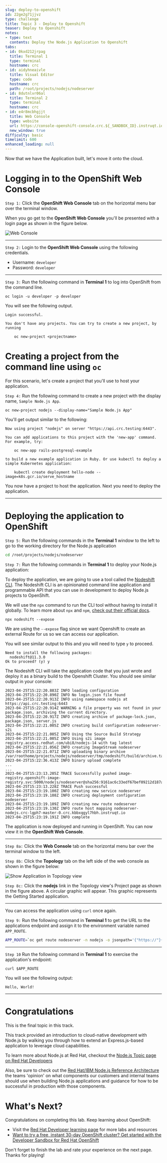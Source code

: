 ```yaml
---
slug: deploy-to-openshift
id: 22ge2g71jjvz
type: challenge
title: Topic 3 - Deploy to Openshift
teaser: Deploy to Openshift
notes:
- type: text
  contents: Deploy the Node.js Application to Openshift
tabs:
- id: 0kxd212jrpag
  title: Terminal 1
  type: terminal
  hostname: crc
- id: aidyhneaivle
  title: Visual Editor
  type: code
  hostname: crc
  path: /root/projects/nodejs/nodeserver
- id: 8dutnlvr06al
  title: Terminal 2
  type: terminal
  hostname: crc
- id: e4r8mcbhgjjt
  title: Web Console
  type: website
  url: https://console-openshift-console.crc.${_SANDBOX_ID}.instruqt.io
  new_window: true
difficulty: basic
timelimit: 600
enhanced_loading: null
---
```

Now that we have the Application built, let's move it onto the cloud.

# Logging in to the OpenShift Web Console

`Step 1:` Click the **OpenShift Web Console** tab on the horizontal menu bar over the terminal window.

When you go get to the **OpenShift Web Console** you'll be presented with a login page as shown in the figure below.

![Web Console](../assets/web-console-login.png)

----
`Step 2:`  Login to the **OpenShift Web Console** using the following credentials.

* Username: `developer`
* Password: `developer`

----

`Step 3:` Run the following command in **Terminal 1** to log into OpenShift from the command line.


```
oc login -u developer -p developer
```

You will see the following output.

```console
Login successful.

You don't have any projects. You can try to create a new project, by running

    oc new-project <projectname>
```

# Creating a project from the command line using `oc`

For this scenario, let's create a project that you'll use to host your application.

`Step 4:` Run the following command to create a new project with the display name, `Sample Node.js App`.

```
oc new-project nodejs --display-name="Sample Node.js App"
```

You'll get output similar to the following:

```
Now using project "nodejs" on server "https://api.crc.testing:6443".

You can add applications to this project with the 'new-app' command. For example, try:

    oc new-app rails-postgresql-example

to build a new example application in Ruby. Or use kubectl to deploy a simple Kubernetes application:

    kubectl create deployment hello-node --image=k8s.gcr.io/serve_hostname
```

You now have a project to host the application. Next you need to deploy the application.

----

# Deploying the application to OpenShift

`Step 5:` Run the following commands in the **Terminal 1** window to the left to go to the working directory for the Node.js application

```sh
cd /root/projects/nodejs/nodeserver
```

<!--
IF JUST SHOWING THE NODESHIFT CLI, NO NEED FOR THE DOCKERFILE STUFF

`Step 6:`  Click the **Visual Editor** tab in the horizontal menu bar over the terminal window to the left. You'll see the code editor that is part of the interactive learning environment.

You will notice that a **Dockerfile** and a **.dockerignore** file is now part of the project. This is a very basic and generic Dockerfile to containerize Node.js applications. Feel free to take a minute and view the newly added files.

Once you are done inspecting those files, it is time to deploy this application to Openshift.  While there are multiple ways to do this,  we are going to use the nodeshift cli. -->

`Step 7:` Run the following commands in **Terminal 1** to deploy your Node.js application:

To deploy the application, we are going to use a tool called the [Nodeshift CLI](https://www.npmjs.com/package/nodeshift). The Nodeshift CLI is an opinionated command line application and programmable API that you can use in development to deploy Node.js projects to OpenShift.

We will use the `npx` command to run the CLI tool without having to install it globally. To learn more about `npx` and `npm`, [check out their official docs](https://docs.npmjs.com/cli/v9/commands/npx).

```
npx nodeshift --expose
```

We are using the `--expose` flag since we want Openshift to create an external Route for us so we can access our application.

You will see similar output to this and you will need to type `y` to proceed.

```
Need to install the following packages:
  nodeshift@11.3.0
Ok to proceed? (y) y
```

The Nodeshift CLI will take the application code that you just wrote and deploy it as a binary build to the Openshift Cluster. You should see similar output in your console:

```
2023-04-25T15:22:20.883Z INFO loading configuration
2023-04-25T15:22:20.890Z INFO No login.json file found
2023-04-25T15:22:20.913Z INFO using namespace nodejs at https://api.crc.testing:6443
2023-04-25T15:22:20.914Z WARNING a file property was not found in your package.json, archiving the current directory.
2023-04-25T15:22:20.917Z INFO creating archive of package-lock.json, package.json, server.js
2023-04-25T15:22:21.005Z INFO creating build configuration nodeserver-s2i
2023-04-25T15:22:21.005Z INFO Using the Source Build Strategy
2023-04-25T15:22:21.005Z INFO Using s2i image registry.access.redhat.com/ubi8/nodejs-14 with tag latest
2023-04-25T15:22:21.056Z INFO creating ImageStream nodeserver
2023-04-25T15:22:21.071Z INFO uploading binary archive /var/roothome/projects/nodejs/nodeserver/tmp/nodeshift/build/archive.tar
2023-04-25T15:22:36.413Z INFO binary upload complete
...
...
2023-04-25T15:23:13.205Z TRACE Successfully pushed image-registry.openshift-image-registry.svc:5000/nodejs/nodeserver@sha256:9161ac6c33edf67bef09212d187a305fa438c93f41001a5aed5db8ed6a478af4
2023-04-25T15:23:13.228Z TRACE Push successful
2023-04-25T15:23:19.100Z INFO creating new service nodeserver
2023-04-25T15:23:19.108Z INFO creating deployment configuration nodeserver
2023-04-25T15:23:19.109Z INFO creating new route nodeserver
2023-04-25T15:23:19.130Z INFO route host mapping nodeserver-nodejs.crc-lgph7-master-0.crc.kbbxqgyl7hbh.instruqt.io
2023-04-25T15:23:19.191Z INFO complete
```


The application is now deployed and running in OpenShift. You can now view it in the **OpenShift Web Console**.

----

`Step 8a:` Click the **Web Console** tab on the horizontal menu bar over the terminal window to the left.

`Step 8b:` Click the **Topology** tab on the left side of the web console as shown in the figure below:

![Show Application in Topology view](../assets/show_app_in_topology_nodejs.png)

`Step 8c:` Click the **nodejs** link in the Topology view's Project page as shown in the figure above. A circular graphic will appear. This graphic represents the Getting Started application.

----

You can access the application using `curl` once again.

`Step 9:` Run the following command in **Terminal 1** to get the URL to the applications endpoint and assign it to the environment variable named `APP_ROUTE`.

```bash
APP_ROUTE=`oc get route nodeserver -n nodejs -o jsonpath='{"https://"}{.spec.host}{"/"}{"\n"}'`
```

----
`Step 10` Run the following command in **Terminal 1** to exercise the application's endpoint:

```
curl $APP_ROUTE
```

You will see the following output:

```console
Hello, World!
```


----



# Congratulations

This is the final topic in this track.

This track provided an introduction to cloud-native development with Node.js by walking you through how to extend an Express.js-based application to leverage cloud capabilities.

To learn more about Node.js at Red Hat, checkout the [Node.js Topic page on Red Hat Developers](https://developers.redhat.com/topics/nodejs)

Also, be sure to check out the [Red Hat/IBM Node.js Reference Architecture](https://github.com/nodeshift/nodejs-reference-architecture) the teams 'opinion' on what components our customers and internal teams should use when building Node.js applications and guidance for how to be successful in production with those components.


# What's Next?

Congratulations on completing this lab. Keep learning about OpenShift:

* Visit the [Red Hat Developer learning page](https://developers.redhat.com/learn) for more labs and resources
* [Want to try a free, instant 30-day OpenShift cluster? Get started with the Developer Sandbox for Red Hat OpenShift](https://developers.redhat.com/developer-sandbox)

Don't forget to finish the lab and rate your experience on the next page. Thanks for playing!


